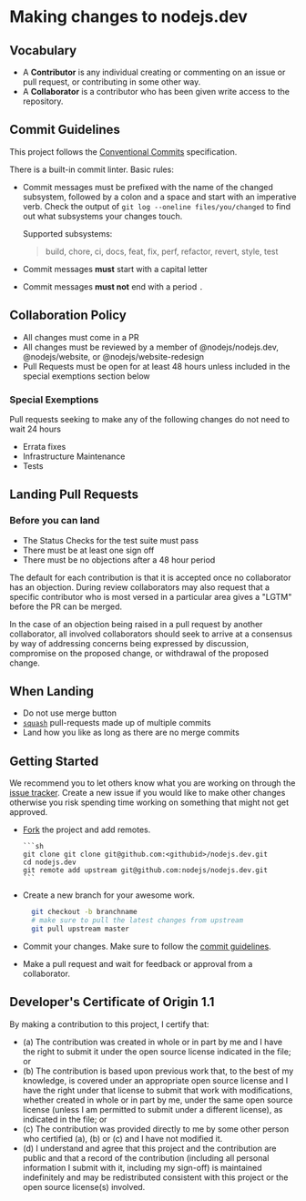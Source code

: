 # Making changes to nodejs.dev

## Vocabulary

- A **Contributor** is any individual creating or commenting on an issue or pull request,
  or contributing in some other way.
- A **Collaborator** is a contributor who has been given write access to the repository.

## Commit Guidelines

This project follows the [Conventional Commits][] specification.

There is a built-in commit linter. Basic rules:

* Commit messages must be prefixed with the name of the changed subsystem, followed by a colon and a space and start with an imperative verb. Check the output of `git log --oneline files/you/changed` to find out what subsystems your changes touch.

  Supported subsystems:

  > build, chore, ci, docs, feat, fix, perf, refactor, revert, style, test

* Commit messages **must** start with a capital letter
* Commit messages **must not** end with a period `.`

## Collaboration Policy

* All changes must come in a PR
* All changes must be reviewed by a member of @nodejs/nodejs.dev,
  @nodejs/website, or @nodejs/website-redesign
* Pull Requests must be open for at least 48 hours unless included in the special exemptions section below

### Special Exemptions

Pull requests seeking to make any of the following changes do not need to wait 24 hours

* Errata fixes
* Infrastructure Maintenance
* Tests

## Landing Pull Requests

### Before you can land

* The Status Checks for the test suite must pass
* There must be at least one sign off
* There must be no objections after a 48 hour period

The default for each contribution is that it is accepted once no collaborator has an objection. During review collaborators may also request that a specific contributor who is most versed in a particular area gives a "LGTM" before the PR can be merged.

In the case of an objection being raised in a pull request by another collaborator, all involved collaborators should seek to arrive at a consensus by way of addressing concerns being expressed by discussion, compromise on the proposed change, or withdrawal of the proposed change.

## When Landing

* Do not use merge button
* [`squash`][] pull-requests made up of multiple commits
* Land how you like as long as there are no merge commits

## Getting Started

We recommend you to let others know what you are working on through the [issue tracker][]. Create a new issue if you would like to make other changes otherwise you risk spending time working on something that might not get approved. 


* [Fork](https://docs.github.com/en/github/getting-started-with-github/fork-a-repo) the project and add remotes.

      ```sh
      git clone git clone git@github.com:<githubid>/nodejs.dev.git
      cd nodejs.dev
      git remote add upstream git@github.com:nodejs/nodejs.dev.git
      ```

* Create a new branch for your awesome work. 

    ```sh
      git checkout -b branchname
      # make sure to pull the latest changes from upstream
      git pull upstream master
    ```

* Commit your changes. Make sure to follow the [commit guidelines][].
* Make a pull request and wait for feedback or approval from a collaborator.

## Developer's Certificate of Origin 1.1

By making a contribution to this project, I certify that:

* (a) The contribution was created in whole or in part by me and I have the right to
  submit it under the open source license indicated in the file; or
* (b) The contribution is based upon previous work that, to the best of my knowledge,
  is covered under an appropriate open source license and I have the right under that
  license to submit that work with modifications, whether created in whole or in part
  by me, under the same open source license (unless I am permitted to submit under a
  different license), as indicated in the file; or
* (c) The contribution was provided directly to me by some other person who certified
  (a), (b) or (c) and I have not modified it.
* (d) I understand and agree that this project and the contribution are public and that
  a record of the contribution (including all personal information I submit with it,
  including my sign-off) is maintained indefinitely and may be redistributed consistent
  with this project or the open source license(s) involved.

[conventional commits]: https://www.conventionalcommits.org/
[`squash`]: https://help.github.com/en/articles/about-pull-request-merges#squash-and-merge-your-pull-request-commits
[issue tracker]: https://github.com/nodejs/nodejs.dev/issues
[commit guidelines]: #commit-guidelines
